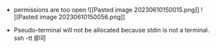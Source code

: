 -  permissions are too open
![[Pasted image 20230610150015.png]]
![[Pasted image 20230610150056.png]]


- Pseudo-terminal will not be allocated because stdin is not a terminal.
 ssh -tt 即可